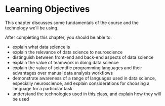 # Learning Objectives

This chapter discusses some fundamentals of the course and the technology we'll be using.

After completing this chapter, you should be able to:
- explain what data science is
- explain the relevance of data science to neuroscience
- distinguish between front-end and back-end aspects of data science
- explain the value of teamwork in doing data science
- explain the value of scientific programming languages and their advantages over manual data analysis workflows
- demonstrate awareness of a range of languages used in data science, especially neuroscience, and explain considerations for choosing a language for a particular task
- understand the technologies used in this class, and explain how they will be used
